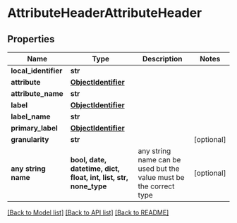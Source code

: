 # AttributeHeaderAttributeHeader


## Properties
Name | Type | Description | Notes
------------ | ------------- | ------------- | -------------
**local_identifier** | **str** |  | 
**attribute** | [**ObjectIdentifier**](ObjectIdentifier.md) |  | 
**attribute_name** | **str** |  | 
**label** | [**ObjectIdentifier**](ObjectIdentifier.md) |  | 
**label_name** | **str** |  | 
**primary_label** | [**ObjectIdentifier**](ObjectIdentifier.md) |  | 
**granularity** | **str** |  | [optional] 
**any string name** | **bool, date, datetime, dict, float, int, list, str, none_type** | any string name can be used but the value must be the correct type | [optional]

[[Back to Model list]](../README.md#documentation-for-models) [[Back to API list]](../README.md#documentation-for-api-endpoints) [[Back to README]](../README.md)


